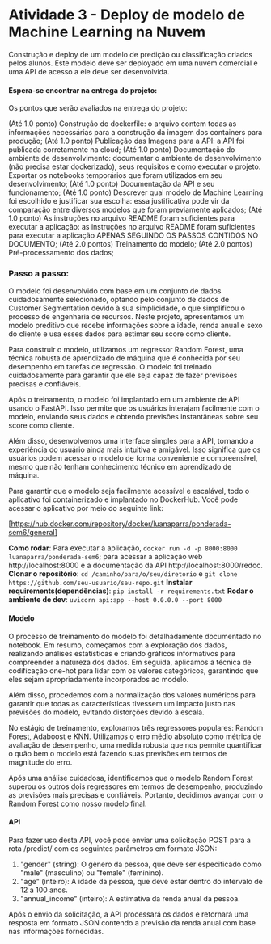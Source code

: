 # Atividade 3 - Deploy de modelo de Machine Learning na Nuvem

Construção e deploy de um modelo de predição ou classificação criados pelos alunos. Este modelo deve ser deployado em uma nuvem comercial e uma API de acesso a ele deve ser desenvolvida.

#### Espera-se encontrar na entrega do projeto:
Os pontos que serão avaliados na entrega do projeto:

(Até 1.0 ponto) Construção do dockerfile: o arquivo contem todas as informações necessárias para a construção da imagem dos containers para produção;
(Até 1.0 ponto) Publicação das Imagens para a API: a API foi publicada corretamente na cloud;
(Até 1.0 ponto) Documentação do ambiente de desenvolvimento: documentar o ambiente de desenvolvimento (não precisa estar dockerizado), seus requisitos e como executar o projeto. Exportar os notebooks temporários que foram utilizados em seu desenvolvimento;
(Até 1.0 ponto) Documentação da API e seu funcionamento;
(Até 1.0 ponto) Descrever qual modelo de Machine Learning foi escolhido e justificar sua escolha: essa justificativa pode vir da comparação entre diversos modelos que foram previamente aplicados;
(Até 1.0 ponto) As instruções no arquivo README foram suficientes para executar a aplicação: as instruções no arquivo README foram suficientes para executar a aplicação APENAS SEGUINDO OS PASSOS CONTIDOS NO DOCUMENTO;
(Até 2.0 pontos) Treinamento do modelo;
(Até 2.0 pontos) Pré-processamento dos dados;

### Passo a passo:

O modelo foi desenvolvido com base em um conjunto de dados cuidadosamente selecionado, optando pelo conjunto de dados de Customer Segmentation devido à sua simplicidade, o que simplificou o processo de engenharia de recursos. Neste projeto, apresentamos um modelo preditivo que recebe informações sobre a idade, renda anual e sexo do cliente e usa esses dados para estimar seu score como cliente.

Para construir o modelo, utilizamos um regressor Random Forest, uma técnica robusta de aprendizado de máquina que é conhecida por seu desempenho em tarefas de regressão. O modelo foi treinado cuidadosamente para garantir que ele seja capaz de fazer previsões precisas e confiáveis.

Após o treinamento, o modelo foi implantado em um ambiente de API usando o FastAPI. Isso permite que os usuários interajam facilmente com o modelo, enviando seus dados e obtendo previsões instantâneas sobre seu score como cliente.

Além disso, desenvolvemos uma interface simples para a API, tornando a experiência do usuário ainda mais intuitiva e amigável. Isso significa que os usuários podem acessar o modelo de forma conveniente e compreensível, mesmo que não tenham conhecimento técnico em aprendizado de máquina.

Para garantir que o modelo seja facilmente acessível e escalável, todo o aplicativo foi containerizado e implantado no DockerHub. Você pode acessar o aplicativo por meio do seguinte link:

[https://hub.docker.com/repository/docker/luanaparra/ponderada-sem6/general]

**Como rodar**: Para executar a aplicação, `docker run -d -p 8000:8000 luanaparra/ponderada-sem6`; para acessar a aplicação web http://localhost:8000 e a documentação da API  http://localhost:8000/redoc.
**Clonar o repositório**: `cd /caminho/para/o/seu/diretorio` e `git clone https://github.com/seu-usuario/seu-repo.git`
**Instalar requirements(dependências)**: `pip install -r requirements.txt`
**Rodar o ambiente de dev**: `uvicorn api:app --host 0.0.0.0 --port 8000`

#### Modelo
O processo de treinamento do modelo foi detalhadamente documentado no notebook. Em resumo, começamos com a exploração dos dados, realizando análises estatísticas e criando gráficos informativos para compreender a natureza dos dados. Em seguida, aplicamos a técnica de codificação one-hot para lidar com os valores categóricos, garantindo que eles sejam apropriadamente incorporados ao modelo.

Além disso, procedemos com a normalização dos valores numéricos para garantir que todas as características tivessem um impacto justo nas previsões do modelo, evitando distorções devido à escala.

No estágio de treinamento, exploramos três regressores populares: Random Forest, Adaboost e KNN. Utilizamos o erro médio absoluto como métrica de avaliação de desempenho, uma medida robusta que nos permite quantificar o quão bem o modelo está fazendo suas previsões em termos de magnitude do erro.

Após uma análise cuidadosa, identificamos que o modelo Random Forest superou os outros dois regressores em termos de desempenho, produzindo as previsões mais precisas e confiáveis. Portanto, decidimos avançar com o Random Forest como nosso modelo final.

#### API
Para fazer uso desta API, você pode enviar uma solicitação POST para a rota /predict/ com os seguintes parâmetros em formato JSON:

1. "gender" (string): O gênero da pessoa, que deve ser especificado como "male" (masculino) ou "female" (feminino).
2. "age" (inteiro): A idade da pessoa, que deve estar dentro do intervalo de 12 a 100 anos.
3. "annual_income" (inteiro): A estimativa da renda anual da pessoa.

Após o envio da solicitação, a API processará os dados e retornará uma resposta em formato JSON contendo a previsão da renda anual com base nas informações fornecidas.

